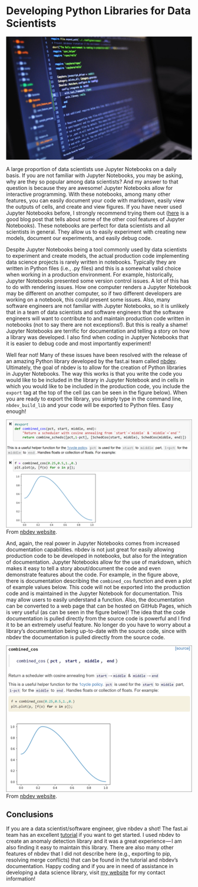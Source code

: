 # Developing Python Libraries for Data Scientists

![](/images/2020-03-29-nbdev/media/image1.jpeg)

A large proportion of data scientists use Jupyter Notebooks on a daily basis. If you are not familiar with Jupyter Notebooks, you may be asking, why are they so popular among data scientists? And my answer to that question is because they are awesome! Jupyter Notebooks allow for interactive programming. With these notebooks, among many other features, you can easily document your code with markdown, easily view the outputs of cells, and create and view figures. If you have never used Jupyter Notebooks before, I strongly recommend trying them out ([<span class="underline">here</span>](https://towardsdatascience.com/bringing-the-best-out-of-jupyter-notebooks-for-data-science-f0871519ca29) is a good blog post that tells about some of the other cool features of Jupyter Notebooks). These notebooks are perfect for data scientists and all scientists in general. They allow us to easily experiment with creating new models, document our experiments, and easily debug code.

Despite Jupyter Notebooks being a tool commonly used by data scientists to experiment and create models, the actual production code implementing data science projects is rarely written in notebooks. Typically they are written in Python files (i.e., .py files) and this is a somewhat valid choice when working in a production environment. For example, historically, Jupyter Notebooks presented some version control issues. A lot of this has to do with rendering issues. How one computer renders a Jupyter Notebook may be different on another computer, so if two different developers are working on a notebook, this could present some issues. Also, many software engineers are not familiar with Jupyter Notebooks, so it is unlikely that in a team of data scientists and software engineers that the software engineers will want to contribute to and maintain production code written in notebooks (not to say there are not exceptions!). But this is really a shame! Jupyter Notebooks are terrific for documentation and telling a story on how a library was developed. I also find when coding in Juptyer Notebooks that it is easier to debug code and most importantly experiment!

Well fear not! Many of these issues have been resolved with the release of an amazing Python library developed by the fast.ai team called [<span class="underline">nbdev</span>](http://nbdev.fast.ai/). Ultimately, the goal of nbdev is to allow for the creation of Python libraries in Jupyter Notebooks. The way this works is that you write the code you would like to be included in the library in Jupyter Notebook and in cells in which you would like to be included in the production code, you include the `export` tag at the top of the cell (as can be seen in the figure below). When you are ready to export the library, you simply type in the command line, `nbdev_build_lib` and your code will be exported to Python files. Easy enough!

![](/images/2020-03-29-nbdev/media/image2.png)From [<span class="underline">nbdev website</span>](http://nbdev.fast.ai/).

And, again, the real power in Jupyter Notebooks comes from increased documentation capabilities. nbdev is not just great for easily allowing production code to be developed in notebooks, but also for the integration of documentation. Jupyter Notebooks allow for the use of markdown, which makes it easy to tell a story about/document the code and even demonstrate features about the code. For example, in the figure above, there is documentation describing the `combined_cos` function and even a plot of example values below. This code will not be exported into the production code and is maintained in the Jupyter Notebook for documentation. This may allow users to easily understand a function. Also, the documentation can be converted to a web page that can be hosted on GitHub Pages, which is very useful (as can be seen in the figure below)! The idea that the code documentation is pulled directly from the source code is powerful and I find it to be an extremely useful feature. No longer do you have to worry about a library’s documentation being up-to-date with the source code, since with nbdev the documentation is pulled directly from the source code.

![](/images/2020-03-29-nbdev/media/image3.png)From [<span class="underline">nbdev website</span>](http://nbdev.fast.ai/).

## Conclusions

If you are a data scientist/software engineer, give nbdev a shot! The fast.ai team has an excellent [<span class="underline">tutorial</span>](http://nbdev.fast.ai/tutorial/) if you want to get started. I used nbdev to create an anomaly detection library and it was a great experience — I am also finding it easy to maintain this library. There are also many other features of nbdev that I did not describe here (e.g., exporting to pip, resolving merge conflicts) that can be found in the tutorial and nbdev’s documentation. Happy coding and if you are in need of assistance in developing a data science library, visit [<span class="underline">my website</span>](https://zachmonge.github.io/) for my contact information!